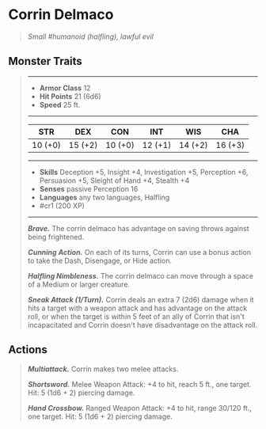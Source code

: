 # Corrin Delmaco
>*Small #humanoid (halfling), lawful evil*
## Monster Traits
>___
>- **Armor Class** 12
>- **Hit Points** 21 (6d6)
>- **Speed** 25 ft. 
>___
>|STR|DEX|CON|INT|WIS|CHA|
>|:---:|:---:|:---:|:---:|:---:|:---:|
>|10 (+0)|15 (+2)|10 (+0)|12 (+1)|14 (+2)|16 (+3)|
>___
>- **Skills** Deception +5, Insight +4, Investigation +5, Perception +6, Persuasion +5, Sleight of Hand +4, Stealth +4
>- **Senses** passive Perception 16
>- **Languages** any two languages, Halfling
>- #cr1 (200 XP)
>___
>***Brave.*** The corrin delmaco has advantage on saving throws against being frightened.  
>
>***Cunning Action.*** On each of its turns, Corrin can use a bonus action to take the Dash, Disengage, or Hide action.  
>
>***Halfling Nimbleness.*** The corrin delmaco can move through a space of a Medium or larger creature.  
>
>***Sneak Attack (1/Turn).*** Corrin deals an extra 7 (2d6) damage when it hits a target with a weapon attack and has advantage on the attack roll, or when the target is within 5 feet of an ally of Corrin that isn't incapacitated and Corrin doesn't have disadvantage on the attack roll.  
>
## Actions
>***Multiattack.*** Corrin makes two melee attacks.  
>
>***Shortsword.*** Melee Weapon Attack: +4 to hit, reach 5 ft., one target. Hit: 5 (1d6 + 2) piercing damage.  
>
>***Hand Crossbow.*** Ranged Weapon Attack: +4 to hit, range 30/120 ft., one target. Hit: 5 (1d6 + 2) piercing damage.